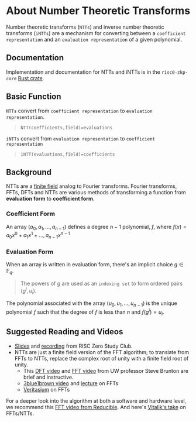 # About Number Theoretic Transforms

Number theoretic transforms (`NTTs`) and inverse number theoretic transforms (`iNTTs`) are a mechanism for converting between a `coefficient representation` and an `evaluation representation` of a given polynomial.

## Documentation

Implementation and documentation for NTTs and iNTTs is in the `risc0-zkp-core` [Rust crate](https://github.com/risc0/risc0#rust-crates).

## Basic Function

`NTTs` convert from `coefficient representation` to `evaluation representation`.

> `NTT(coefficients,field)=evaluations`

`iNTTs` convert from `evaluation representation` to `coefficient representation`

> `iNTT(evaluations,field)=coefficients`

## Background

NTTs are a [finite field](about-finite-fields.md) analog to Fourier transforms.
Fourier transforms, FFTs, DFTs and NTTs are various methods of transforming a function from **evaluation form** to **coefficient form**.

### Coefficient Form

An array $(a_0,a_1,\ldots,a_{n-1})$ defines a degree $n-1$ polynomial, $f$, where $f(x)=a_0x^0+a_1x^1+\ldots,a_{n-1}x^{n-1}$

### Evaluation Form

When an array is written in evaluation form, there's an implicit choice $g\in\mathbb{F}_q$.

> The powers of $g$ are used as an `indexing set` to form ordered pairs $(g^i,u_i)$.

The polynomial associated with the array $(u_0,u_1,\ldots,u_{n-1})$ is the unique polynomial $f$ such that the degree of $f$ is less than $n$ and $f(g^i)=u_i$.

## Suggested Reading and Videos

- [Slides](https://docs.google.com/presentation/d/18EMbRUihd8lUOMd1cIvqpCL1qI0JcCqp/edit#slide=id.p1) and [recording](https://youtu.be/Pct3rS4Y0IA) from RISC Zero Study Club.
- NTTs are just a finite field version of the FFT algorithm; to translate from FFTs to NTTs, replace the complex root of unity with a finite field root of unity.
  - This [DFT video](https://www.youtube.com/watch?v=nl9TZanwbBk) and [FFT video](https://www.youtube.com/watch?v=E8HeD-MUrjY) from UW professor Steve Brunton are brief and instructive.
  - [3blue1brown video](https://www.youtube.com/watch?v=spUNpyF58BY) and [lecture](https://www.youtube.com/watch?v=g8RkArhtCc4) on FFTs
  - [Veritasium](https://www.youtube.com/watch?v=nmgFG7PUHfo) on FFTs

For a deeper look into the algorithm at both a software and hardware level, we recommend this [FFT video from Reducible](https://www.youtube.com/watch?v=h7apO7q16V0). And here's [Vitalik's take](https://vitalik.eth.limo/general/2019/05/12/fft.html) on FFTs/NTTs.
